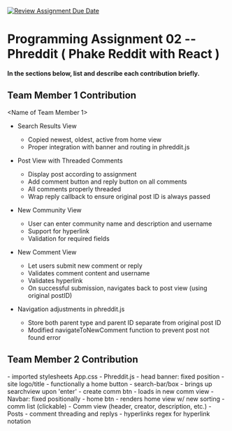 [![Review Assignment Due Date](https://classroom.github.com/assets/deadline-readme-button-22041afd0340ce965d47ae6ef1cefeee28c7c493a6346c4f15d667ab976d596c.svg)](https://classroom.github.com/a/fJgEQL7f)

# Programming Assignment 02 -- Phreddit ( Phake Reddit with React )

**In the sections below, list and describe each contribution briefly.**

## Team Member 1 Contribution

<Name of Team Member 1>

- Search Results View

  - Copied newest, oldest, active from home view
  - Proper integration with banner and routing in phreddit.js

- Post View with Threaded Comments

  - Display post according to assignment
  - Add comment button and reply button on all comments
  - All comments properly threaded
  - Wrap reply callback to ensure original post ID is always passed

- New Community View

  - User can enter community name and description and username
  - Support for hyperlink
  - Validation for required fields

- New Comment View

  - Let users submit new comment or reply
  - Validates comment content and username
  - Validates hyperlink
  - On successful submission, navigates back to post view (using original postID)

- Navigation adjustments in phreddit.js
  - Store both parent type and parent ID separate from original post ID
  - Modified navigateToNewComment function to prevent post not found error

## Team Member 2 Contribution

<Gavin Levitt>
- imported stylesheets App.css
- Phreddit.js
- head banner: fixed position
  - site logo/title
    - functionally a home button
  - search-bar/box 
    - brings up searchview upon 'enter'
  - create comm btn
    - loads in new comm view
- Navbar: fixed positionally
  - home btn
    - renders home view w/ new sorting
  - comm list (clickable)
- Comm view (header, creator, description, etc.)
- Posts
  - comment threading and replys
- hyperlinks regex for hyperlink notation
